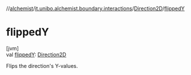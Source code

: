 //[alchemist](../../../index.md)/[it.unibo.alchemist.boundary.interactions](../index.md)/[Direction2D](index.md)/[flippedY](flipped-y.md)

# flippedY

[jvm]\
val [flippedY](flipped-y.md): [Direction2D](index.md)

Flips the direction's Y-values.
